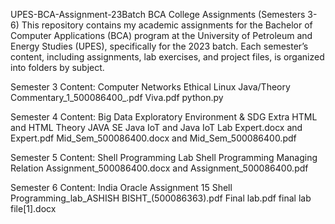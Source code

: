 UPES-BCA-Assignment-23Batch
BCA College Assignments (Semesters 3-6)
This repository contains my academic assignments for the Bachelor of Computer Applications (BCA) program at the University of Petroleum and Energy Studies (UPES), specifically for the 2023 batch. Each semester’s content, including assignments, lab exercises, and project files, is organized into folders by subject.

Semester 3 Content:
Computer Networks
Ethical
Linux
Java/Theory
Commentary_1_500086400_.pdf
Viva.pdf
python.py

Semester 4 Content:
Big Data
Exploratory
Environment & SDG
Extra
HTML and HTML Theory
JAVA SE
Java IoT and Java IoT Lab
Expert.docx and Expert.pdf
Mid_Sem_500086400.docx and Mid_Sem_500086400.pdf

Semester 5 Content:
Shell Programming Lab
Shell Programming
Managing Relation
Assignment_500086400.docx and Assignment_500086400.pdf

Semester 6 Content:
India
Oracle
Assignment 15 Shell Programming_lab_ASHISH BISHT_(500086363).pdf
Final lab.pdf
final lab file[1].docx
